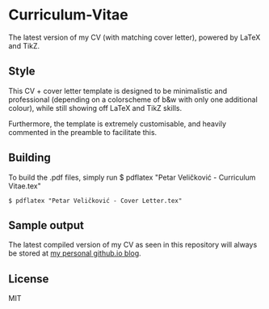 # Curriculum-Vitae
The latest version of my CV (with matching cover letter), powered by LaTeX and TikZ.

## Style
This CV + cover letter template is designed to be minimalistic and professional (depending on a colorscheme of b&w with only one additional colour), while still showing off LaTeX and TikZ skills.

Furthermore, the template is extremely customisable, and heavily commented in the preamble to facilitate this.

## Building
To build the .pdf files, simply run
    $ pdflatex "Petar Veličković - Curriculum Vitae.tex"

    $ pdflatex "Petar Veličković - Cover Letter.tex"
  
## Sample output
The latest compiled version of my CV as seen in this repository will always be stored at [my personal github.io blog](http://petarv-.github.io/PetarV-CurriculumVitae.pdf).

## License
MIT
